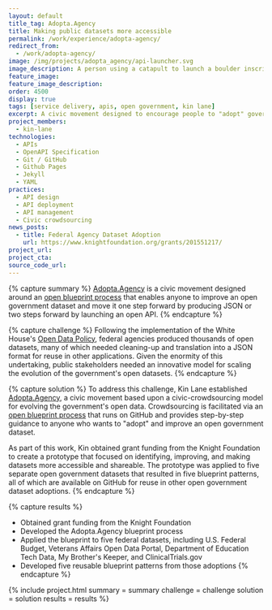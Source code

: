 ```yaml
---
layout: default
title_tag: Adopta.Agency
title: Making public datasets more accessible
permalink: /work/experience/adopta-agency/
redirect_from:
  - /work/adopta-agency/
image: /img/projects/adopta_agency/api-launcher.svg
image_description: A person using a catapult to launch a boulder inscribed with the acronym API.
feature_image:
feature_image_description:
order: 4500
display: true
tags: [service delivery, apis, open government, kin lane]
excerpt: A civic movement designed to encourage people to "adopt" government's open datasets, and improve the way these datasets are shared with the public.
project_members:
  - kin-lane
technologies:
  - APIs
  - OpenAPI Specification
  - Git / GitHub
  - Github Pages
  - Jekyll
  - YAML
practices:
  - API design
  - API deployment
  - API management
  - Civic crowdsourcing
news_posts:
  - title: Federal Agency Dataset Adoption
    url: https://www.knightfoundation.org/grants/201551217/
project_url:
project_cta:
source_code_url:
---
```


{% capture summary %}
[Adopta.Agency](http://adopta.agency/) is a civic movement designed
around an [open blueprint process](http://adopta-agency.github.io/adopta-blueprint/)
that enables anyone to improve an open government dataset and move it one step forward by
producing JSON or two steps forward by launching an open API.
{% endcapture %}

{% capture challenge %}
Following the implementation of the White House's
[Open Data Policy](https://project-open-data.cio.gov/policy-memo/),
federal agencies produced thousands of open datasets, many of which needed
cleaning-up and translation into a JSON format for reuse in other applications.
Given the enormity of this undertaking, public stakeholders needed an innovative
model for scaling the evolution of the government's open datasets.
{% endcapture %}

{% capture solution %}
To address this challenge, Kin Lane established
[Adopta.Agency](http://adopta.agency/),
a civic movement based upon a civic-crowdsourcing model for
evolving the government's open data. Crowdsourcing is facilitated
via an [open blueprint process](http://adopta-agency.github.io/adopta-blueprint/)
that runs on GitHub and provides step-by-step guidance to anyone who
wants to "adopt" and improve an open government dataset.


As part of this work, Kin obtained grant funding from the Knight Foundation to create a prototype that focused on identifying, improving, and making datasets more accessible
and shareable. The prototype was applied to five separate open
government datasets that resulted in five blueprint patterns, all of
which are available on GitHub for reuse in other open government
dataset adoptions.
{% endcapture %}

{% capture results %}
- Obtained grant funding from the Knight Foundation
- Developed the Adopta.Agency blueprint process
- Applied the blueprint to five federal datasets, including U.S.
  Federal Budget, Veterans Affairs Open Data Portal, Department
  of Education Tech Data, My Brother's Keeper, and ClinicalTrials.gov
- Developed five reusable blueprint patterns from those adoptions
{% endcapture %}

{% include project.html
  summary = summary
  challenge = challenge
  solution = solution
  results = results
%}
